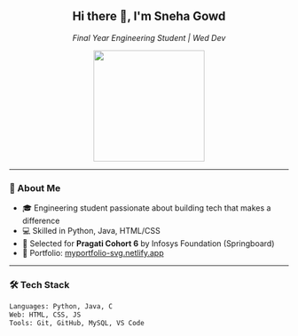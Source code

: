 <h2 align="center">Hi there 👋, I'm Sneha Gowd</h2>
<p align="center">
  <i>Final Year Engineering Student | Wed Dev</i>
</p>

<p align="center">
  <img src="https://media.giphy.com/media/RbDKaczqWovIugyJmW/giphy.gif" width="200" />
</p>

---

### 💼 About Me

- 🎓 Engineering student passionate about building tech that makes a difference  
- 💻 Skilled in Python, Java, HTML/CSS
- 🌱 Selected for **Pragati Cohort 6** by Infosys Foundation (Springboard)  
- 🔗 Portfolio: [myportfolio-svg.netlify.app](https://myportfolio-svg.netlify.app)

---

### 🛠️ Tech Stack

```python
Languages: Python, Java, C  
Web: HTML, CSS, JS
Tools: Git, GitHub, MySQL, VS Code

